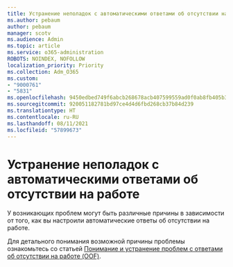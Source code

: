 ```yaml
---
title: Устранение неполадок с автоматическими ответами об отсутствии на работе
ms.author: pebaum
author: pebaum
manager: scotv
ms.audience: Admin
ms.topic: article
ms.service: o365-administration
ROBOTS: NOINDEX, NOFOLLOW
localization_priority: Priority
ms.collection: Adm_O365
ms.custom:
- "9000761"
- "5831"
ms.openlocfilehash: 9450edbed749f6abcb268678acb407599559ad0f0ab8fb405b3f772c2371cdea
ms.sourcegitcommit: 920051182781bd97ce4d4d6fbd268cb37b84d239
ms.translationtype: HT
ms.contentlocale: ru-RU
ms.lasthandoff: 08/11/2021
ms.locfileid: "57899673"
---
```

# <a name="troubleshooting-out-of-office-automatic-replies"></a>Устранение неполадок с автоматическими ответами об отсутствии на работе

У возникающих проблем могут быть различные причины в зависимости от того, как вы настроили автоматические ответы об отсутствии на работе.

Для детального понимания возможной причины проблемы ознакомьтесь со статьей [Понимание и устранение проблем с ответами об отсутствии на работе (OOF)](https://docs.microsoft.com/exchange/troubleshoot/email-delivery/understand-troubleshoot-oof-replies).